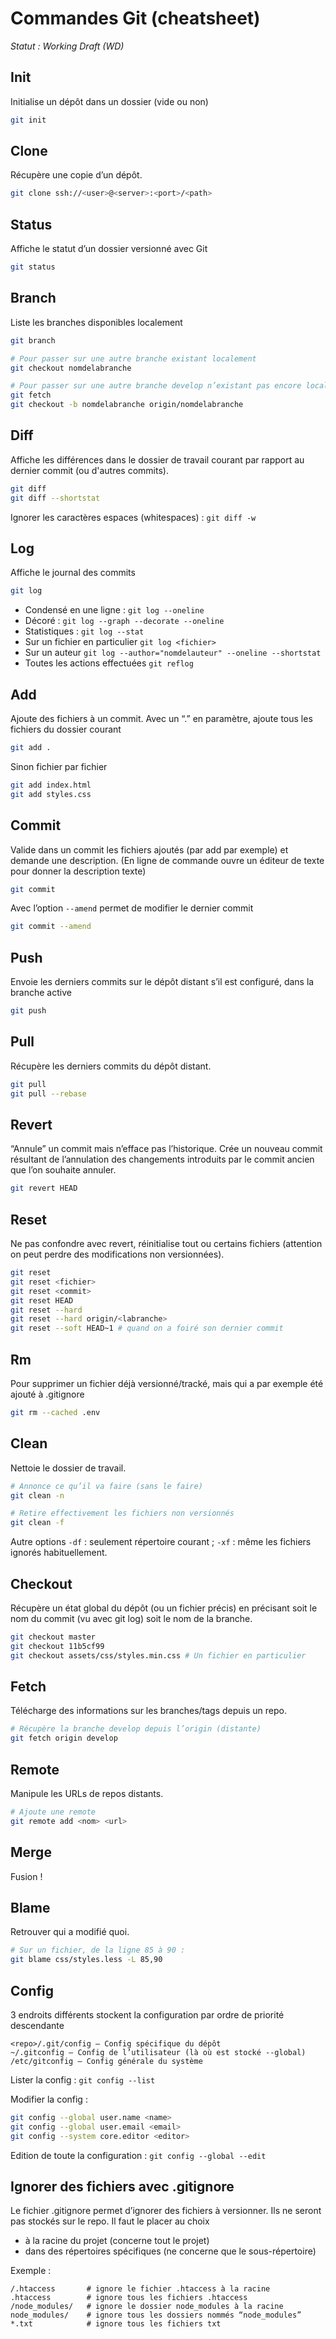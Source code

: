 # Commandes Git (cheatsheet)

_Statut : Working Draft (WD)_

## Init

Initialise un dépôt dans un dossier (vide ou non)

```sh
git init
```

## Clone

Récupère une copie d’un dépôt.

```sh
git clone ssh://<user>@<server>:<port>/<path>
```

## Status

Affiche le statut d’un dossier versionné avec Git

```sh
git status
```

## Branch

Liste les branches disponibles localement

```sh
git branch

# Pour passer sur une autre branche existant localement
git checkout nomdelabranche

# Pour passer sur une autre branche develop n’existant pas encore localement mais seulement sur l’origine distante
git fetch
git checkout -b nomdelabranche origin/nomdelabranche
```

## Diff

Affiche les différences dans le dossier de travail courant par rapport au dernier commit (ou d'autres commits).

```sh
git diff
git diff --shortstat
```

Ignorer les caractères espaces (whitespaces) : `git diff -w`

## Log

Affiche le journal des commits

```sh
git log
```

* Condensé en une ligne : `git log --oneline`
* Décoré : `git log --graph --decorate --oneline`
* Statistiques : `git log --stat`
* Sur un fichier en particulier `git log <fichier>`
* Sur un auteur `git log --author="nomdelauteur" --oneline --shortstat`
* Toutes les actions effectuées `git reflog`

## Add

Ajoute des fichiers à un commit. Avec un “.” en paramètre, ajoute tous les fichiers du dossier courant

```sh
git add .
```

Sinon fichier par fichier

```sh
git add index.html
git add styles.css
```

## Commit

Valide dans un commit les fichiers ajoutés (par add par exemple) et demande une description. (En ligne de commande ouvre un éditeur de texte pour donner la description texte)

```sh
git commit
```

Avec l’option `--amend` permet de modifier le dernier commit

```sh
git commit --amend
```

## Push

Envoie les derniers commits sur le dépôt distant s’il est configuré, dans la branche active

```sh
git push
```

## Pull

Récupère les derniers commits du dépôt distant.

```sh
git pull
git pull --rebase
```

## Revert

“Annule” un commit mais n’efface pas l’historique. Crée un nouveau commit résultant de l’annulation des changements introduits par le commit ancien que l’on souhaite annuler.

```sh
git revert HEAD
```

## Reset

Ne pas confondre avec revert, réinitialise tout ou certains fichiers (attention on peut perdre des modifications non versionnées).

```sh
git reset
git reset <fichier>
git reset <commit>
git reset HEAD
git reset --hard
git reset --hard origin/<labranche>
git reset --soft HEAD~1 # quand on a foiré son dernier commit
```

## Rm

Pour supprimer un fichier déjà versionné/tracké, mais qui a par exemple été ajouté à .gitignore

```sh
git rm --cached .env
```

## Clean

Nettoie le dossier de travail.

```sh
# Annonce ce qu’il va faire (sans le faire)
git clean -n

# Retire effectivement les fichiers non versionnés
git clean -f
```

Autre options `-df` : seulement répertoire courant ; `-xf` : même les fichiers ignorés habituellement.

## Checkout

Récupère un état global du dépôt (ou un fichier précis) en précisant soit le nom du commit (vu avec git log) soit le nom de la branche.

```sh
git checkout master
git checkout 11b5cf99
git checkout assets/css/styles.min.css # Un fichier en particulier
```

## Fetch

Télécharge des informations sur les branches/tags depuis un repo.

```sh
# Récupère la branche develop depuis l’origin (distante)
git fetch origin develop
```

## Remote

Manipule les URLs de repos distants.

```sh
# Ajoute une remote
git remote add <nom> <url>
```

## Merge

Fusion !

## Blame

Retrouver qui a modifié quoi.

```sh
# Sur un fichier, de la ligne 85 à 90 :
git blame css/styles.less -L 85,90
```

## Config

3 endroits différents stockent la configuration par ordre de priorité descendante

```
<repo>/.git/config – Config spécifique du dépôt
~/.gitconfig – Config de l’utilisateur (là où est stocké --global)
/etc/gitconfig – Config générale du système
```

Lister la config : `git config --list`

Modifier la config :

```sh
git config --global user.name <name>
git config --global user.email <email>
git config --system core.editor <editor>
```

Edition de toute la configuration : `git config --global --edit`

## Ignorer des fichiers avec .gitignore

Le fichier .gitignore permet d’ignorer des fichiers à versionner. Ils ne seront pas stockés sur le repo. Il faut le placer au choix 
* à la racine du projet (concerne tout le projet)
* dans des répertoires spécifiques (ne concerne que le sous-répertoire)

Exemple :

```
/.htaccess       # ignore le fichier .htaccess à la racine
.htaccess        # ignore tous les fichiers .htaccess
/node_modules/   # ignore le dossier node_modules à la racine
node_modules/    # ignore tous les dossiers nommés “node_modules”
*.txt            # ignore tous les fichiers txt
```

